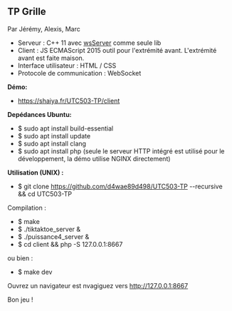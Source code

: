 ## TP Grille

Par Jérémy, Alexis, Marc

- Serveur : C++ 11 avec [wsServer](https://github.com/Theldus/wsServer) comme seule lib
- Client : JS ECMAScript 2015 outil pour l'extrémité avant. L'extrémité avant est faite maison.
- Interface utilisateur : HTML / CSS
- Protocole de communication : WebSocket

**Démo:**
- https://shaiya.fr/UTC503-TP/client

**Depédances Ubuntu:**

- $ sudo apt install build-essential
- $ sudo apt install update
- $ sudo apt install clang
- $ sudo apt install php (seule le serveur HTTP intégré est utilisé pour le développement, la démo utilise NGINX directement)

**Utilisation (UNIX) :**

- $ git clone https://github.com/d4wae89d498/UTC503-TP --recursive && cd UTC503-TP

Compilation :

- $ make
- $ ./tiktaktoe_server & 
- $ ./puissance4_server &
- $ cd client && php -S 127.0.0.1:8667

ou bien :

- $ make dev

Ouvrez un navigateur est nvagiguez vers http://127.0.0.1:8667


Bon jeu !
